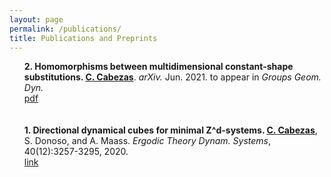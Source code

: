 ```yaml
---
layout: page
permalink: /publications/
title: Publications and Preprints
---
```


<ul>
	<b>2. Homomorphisms between multidimensional constant-shape substitutions. <u>C. Cabezas</u></b>. <i>arXiv.</i> Jun. 2021. to appear in <i>Groups Geom. Dyn.</i><br>
		<a href="https://arxiv.org/pdf/2106.10504.pdf"><div class="color-button">pdf</div></a>
	<br>
	<br>
<b>1. Directional dynamical cubes for minimal Z^d-systems. <u>C. Cabezas</u></b>, S. Donoso, and A. Maass. <i>Ergodic Theory Dynam. Systems</i>, 40(12):3257-3295, 2020. <br>
		<a href="https://www.cambridge.org/core/journals/ergodic-theory-and-dynamical-systems/article/abs/directional-dynamical-cubes-for-minimal-mathbbzdsystems/D57F7F08ECF4E1EE02CCD01CD7FC15E3"><div class="color-button">link</div></a>
